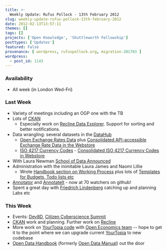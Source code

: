 ```yaml
---
title: >-
  Weekly Update: Rufus Pollock - 13th February 2012
slug: weekly-update-rufus-pollock-13th-february-2012
date: 2012-02-13T13:57:11
themes: []
tags: []
projects: ['Open Knowledge', 'Shuttleworth Fellowship']
posttypes: ['Updates']
featured: False
provenance: [ wordpress, rufuspollock.org, migration-201703 ]
wordpress:
  - post_id: 1143
---
```


### Availability

* All week (in London Wed-Fri)

### Last Week

* Variety of meetings including an OGP one with the TB
* Lots of [CKAN][]
  * Especially work on [Recline Data Explorer][recline]. Support for sorting and better notifications.
* Data wrangling: several datasets in the [DataHub][]
  * [Open Exchange Rates Data](thedatahub.org/dataset/exchange-rates) plus [Consolidated API-accessible Exchange Rate Data in the Webstore](http://thedatahub.org/dataset/exchange-rates/resource/8847379e-c0f1-4f5b-8bed-129574cc823f)
  * [ISO 4217 Currency Codes](http://thedatahub.org/dataset/iso-4217-currency-codes) - [Consolidated ISO 4217 Currency Codes in Webstore](http://thedatahub.org/dataset/iso-4217-currency-codes/resource/97a058e0-7055-49e7-a97a-faccdfb6077b)
* With Laura Newman [School of Data Announced](http://blog.okfn.org/2012/02/08/announcing-the-school-of-data/)
* Administration with the inimitable Laura James and Naomi Lillie
  * Wrote [Handbook section on Working Process](http://wiki.okfn.org/Handbook/Working_Process) plus lots of [Templates for Budgets, Todo lists etc](http://bit.ly/handbook-gdocs)
* [Annotator][] and [AnnotateIt][] - now at 70 watchers on github!
* Spent a great day with [Friedrich Lindenberg](http://pudo.org/) catching up and planning Labs etc

### This Week

* Events: [Dev8D](http://dev8d.org/), [Citizen Cyberscience Summit](http://www.citizencyberscience.net/summit2/)
* [CKAN][] work and planning. Further work on [Recline][]
* More work on [YourTopia code][] with [Open Economics team](http://openeconomics.net/members) -- hope to get it to the point where we can upgrade current [YourTopia][] to new codebase
* [Open Data Handbook](http://opendatahandbook.org/) (formerly [Open Data Manual](http://opendatamanual.org/)) out the door

[Annotator]: http://okfnlabs.org/annotator
[AnnotateIt]: http://annotateit.org/

[datahub]: http://thedatahub.org/
[datahub-mypage]: http://thedatahub.org/user/rufuspollock

[ogdcamp]: http://ogdcamp.org/

[OpenSpending]: http://openspending.org/
[os-issues]: https://github.com/okfn/openspending/issues
[os-userstories]: http://wiki.openspending.org/User_Stories
[os-repo]: https://github.com/okfn/openspending
[os-v0.10]: http://blog.okfn.org/2011/09/20/openspending-v0-10-released/
[os-v0.11]: http://blog.openspending.org/2011/11/16/openspending-v0-11-released/
[openspendingjs]: http://wiki.openspending.org/OpenSpendingJS

[jobs]: http://okfn.org/jobs
[dashboard]: http://wiki.okfn.org/Community_Dashboard
[okfn-wg]: http://okfn.org/wg/
[chapters]: http://okfn.org/chapters/
[chapter-brazil]: http://wiki.okfn.org/Chapter/Brazil
[chapter-belgium]: http://wiki.okfn.org/Chapter/Brazil
[labs]: http://okfnlabs.org/
[census]: http://opengovernmentdata.org/bulletin

[meetup-london]: http://www.meetup.com/OpenKnowledgeFoundation/London-GB/

[CKAN]: http://ckan.org/
[ckanjs]: http://github.com/okfn/ckanjs
[DataExplorer]: http://wiki.ckan.org/DataExplorer
[datapkg]: http://okfn.org/projects/datapkg
[dpm]: http://github.com/okfn/dpm
[data-packages]: http://wiki.ckan.org/Data_Packages
[recline]: http://okfnlabs.org/recline
[recline-gh]: http://github.com/okfn/recline

[BibServer]: http://bibserver.okfn.org/
[BibServer repo]: http://github.com/okfn/bibserver
[pdr]: http://publicdomainreview.org/

[labs]: http://wiki.okfn.org/OKFN_Labs
[PyBossa]: https://github.com/citizen-cyberscience-centre/pybossa
[YourTopia code]: http://github.com/okfn/yourtopia
[YourTopia]: http://yourtopia.net/
[pdw]: http://publicdomainworks.net/
[pdcalc-gh]: http://github.com/okfn/pdcalc

[transparency-board]: http://data.gov.uk/blog/new-public-sector-transparency-board-and-public-data-transparency-principles

[contactme]: http://okfn.org/members/rgrp


